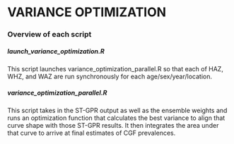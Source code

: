 # VARIANCE OPTIMIZATION

### Overview of each script

##### launch_variance_optimization.R

This script launches variance_optimization_parallel.R so that each of HAZ, WHZ, and WAZ are run synchronously for each age/sex/year/location.

##### variance_optimization_parallel.R

This script takes in the ST-GPR output as well as the ensemble weights and runs an optimization function that calculates the best variance to align that curve shape with those ST-GPR results. It then integrates the area under that curve to arrive at final estimates of CGF prevalences.